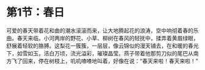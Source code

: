 # 第1节：春日

可爱的春天带着花和曲的潮水滚滚而来，让大地腾起花的浪涛，空中响彻着春的乐曲。春天来临，小河两岸的野花、小草、柳树在春风的轻抚中，揉弄着黄眉绿眼，舒展着轻软的胳膊。这梨花一簇簇，一层层，像云锦似的漫天铺去，在和暖的春光下，如雪如玉，洁白万顷，流光溢彩，璀璨晶莹。燕子带着他那剪刀似的尾巴从南方飞了回来，停在树枝上，叽叽喳喳地叫着，好像在说：“春天来啦！春天来啦！”